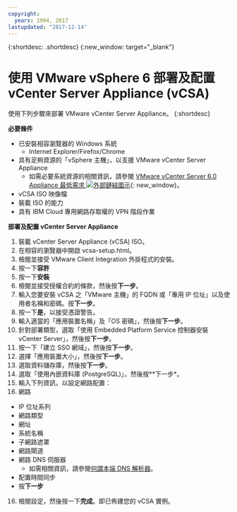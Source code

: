 ```yaml
---
copyright:
  years: 1994, 2017
lastupdated: "2017-12-14"
---
```


{:shortdesc: .shortdesc}
{:new_window: target="_blank"}

# 使用 VMware vSphere 6 部署及配置 vCenter Server Appliance (vCSA)  

使用下列步驟來部署 VMware vCenter Server Appliance。
{:shortdesc}

**必要條件**
* 已安裝相容瀏覽器的 Windows 系統
  * Internet Explorer/Firefox/Chrome
* 具有足夠資源的「vSphere 主機」，以支援 VMware vCenter Server Appliance
  * 如需必要系統資源的相關資訊，請參閱 [VMware vCenter Server 6.0 Appliance 最低需求 ![外部鏈結圖示](../../icons/launch-glyph.svg "外部鏈結圖示")](https://kb.vmware.com/s/article/2106572){: new_window}。
* vCSA ISO 映像檔
  <!--* In the vmware section of IBM Cloud Download Services site or vmware.com: http://downloads.service.softlayer.com/vmware/VMware-VCSA-all-6.*.iso-->
* 裝載 ISO 的能力
* 具有 IBM Cloud 專用網路存取權的 VPN 階段作業

**部署及配置 vCenter Server Appliance**

1. 裝載 vCenter Server Appliance (vCSA) ISO。
2. 在相容的瀏覽器中開啟 vcsa-setup.html。
3. 檢閱並接受 VMware Client Integration 外掛程式的安裝。
4. 按一下**容許**
5. 按一下**安裝**
6. 檢閱並接受授權合約的條款，然後按**下一步**。
7. 輸入您要安裝 vCSA 之「VMware 主機」的 FQDN 或「專用 IP 位址」以及使用者名稱和密碼。按**下一步**。
8. 按一下**是**，以接受憑證警告。
9. 輸入適當的「應用裝置名稱」及「OS 密碼」，然後按**下一步**。
10. 針對部署類型，選取「使用 Embedded Platform Service 控制器安裝 vCenter Server」，然後按**下一步**。
11. 按一下「建立 SSO 網域」，然後按**下一步**。<!-- if "create a new" is in the UI, it needs to be changed to "Create an SSO..."-->
12. 選擇「應用裝置大小」，然後按**下一步**。
13. 選取資料儲存庫，然後按**下一步**。
14. 選取「使用內嵌資料庫 (PostgreSQL)」，然後按**下一步*。
15. 輸入下列資訊，以設定網路配置：
  1. 網路
  * IP 位址系列
  * 網路類型
  * 網址
  * 系統名稱
  * 子網路遮罩
  * 網路閘道
  * 網路 DNS 伺服器
      * 如需相關資訊，請參閱[何謂本端 DNS 解析器](/docs/infrastructure/dns/dns-faq.html#what-are-the-local-dns-resolvers-)。
  * 配置時間同步
  * 按**下一步**
16. 檢閱設定，然後按一下**完成**。即已佈建您的 vCSA 實例。


